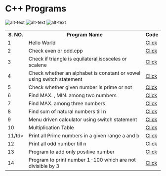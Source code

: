 
 # C++ Programs

![alt-text](https://encrypted-tbn0.gstatic.com/images?q=tbn:ANd9GcRH3s2wJP5r0J_BLdHroMx6KK4Mw2ujy4ekXtx_MmFsfhW3Z_w6JYfnhD8V7LnDhpUMeOo&usqp=CAU)
![alt-text](https://encrypted-tbn0.gstatic.com/images?q=tbn:ANd9GcQ8kH18dkPY4DgKR0oVFstE-ZGDl0CnfXz9pA&usqp=CAU)
![alt-text](https://encrypted-tbn0.gstatic.com/images?q=tbn:ANd9GcR26f_bUqRTUeihSma8zXVjMtZcMNxhjIS3Vw&usqp=CAU)

<table>
 <tr>
	 <th>S. NO.</th>
	 <th>Program Name</th>
	 <th>Code</th>
 </tr>

 <tr>
 	<td>1</td>
 	<td>Hello World</td>
 	<td><a href="https://github.com/prashant3110/CPP/blob/7a122fddabac1276d76e9c1b4e9d9ab705ce0877/Hello%20World.cpp">Click</a></td>
 </tr>

  <tr>
 	<td>2</td>
 	<td>Check even or odd.cpp</td>
 	<td><a href="https://github.com/prashant3110/CPP/blob/8aeb6f93b87c0d97b64d98deba7650a7367daec4/Check%20even%20or%20odd.cpp">Click</a></td>
 </tr>

  <tr>
 	<td>3</td>
 	<td>Check if triangle is equilateral,isosceles or scalene</td>
 	<td><a href="https://github.com/prashant3110/CPP/blob/57770b8508f210f9e4a59e751d80989cb524b70f/Check%20if%20triangle%20is%20equilateral,isosceles%20or%20scalene.cpp">Click</a></td>
 </tr>

  <tr>
 	<td>4</td>
 	<td>Check whether an alphabet is constant or vowel using switch statement</td>
 	<td><a href="https://github.com/prashant3110/CPP/blob/a590fb9a64f1256111ca67f03e5064be73a045b6/Check%20whether%20an%20alphabet%20is%20constant%20or%20vowel%20using%20switch%20statement.cpp">Click</a></td>
 </tr>

  <tr>
 	<td>5</td>
 	<td>Check whether given number is prime or not</td>
 	<td><a href="https://github.com/prashant3110/CPP/blob/a590fb9a64f1256111ca67f03e5064be73a045b6/Check%20whether%20given%20number%20is%20prime%20or%20not.cpp">Click</a></td>
 </tr>

  <tr>
 	<td>6</td>
 	<td>Find MAX. , MIN. among two numbers</td>
 	<td><a href="https://github.com/prashant3110/CPP/blob/a590fb9a64f1256111ca67f03e5064be73a045b6/Find%20MAX.%20,%20MIN.%20among%20two%20numbers.cpp">Click</a></td>
 </tr>

  <tr>
 	<td>7</td>
 	<td>Find MAX. among three numbers</td>
 	<td><a href="https://github.com/prashant3110/CPP/blob/a590fb9a64f1256111ca67f03e5064be73a045b6/Find%20MAX.%20among%20three%20numbers.cpp">Click</a></td>
 </tr>

  <tr>
 	<td>8</td>
 	<td>Find sum of natural numbers till n</td>
 	<td><a href="https://github.com/prashant3110/CPP/blob/a590fb9a64f1256111ca67f03e5064be73a045b6/Find%20sum%20of%20natural%20numbers%20till%20n.cpp">Click</a></td>
 </tr>

  <tr>
 	<td>9</td>
 	<td>Menu driven calculator using switch statement</td>
 	<td><a href="https://github.com/prashant3110/CPP/blob/a590fb9a64f1256111ca67f03e5064be73a045b6/Menu%20driven%20calculator%20using%20switch%20statement.cpp">Click</a></td>
 </tr>

  <tr>
 	<td>10</td>
 	<td>Multiplication Table</td>
 	<td><a href="https://github.com/prashant3110/CPP/blob/a590fb9a64f1256111ca67f03e5064be73a045b6/Multiplication%20Table.cpp">Click</a></td>
 </tr>

  <tr>
 	<td>11/td>
 	<td>Print all Prime numbers in a given range a and b</td>
 	<td><a href="https://github.com/prashant3110/CPP/blob/a590fb9a64f1256111ca67f03e5064be73a045b6/Print%20all%20Prime%20numbers%20in%20a%20given%20range%20a%20and%20b.cpp">Click</a></td>
 </tr>

  <tr>
 	<td>12</td>
 	<td>Print all odd number till n</td>
 	<td><a href="https://github.com/prashant3110/CPP/blob/a590fb9a64f1256111ca67f03e5064be73a045b6/Print%20all%20odd%20number%20till%20n.cpp">Click</a></td>
 </tr>

  <tr>
 	<td>13</td>
 	<td>Program to add only positive number</td>
 	<td><a href="https://github.com/prashant3110/CPP/blob/a590fb9a64f1256111ca67f03e5064be73a045b6/Program%20to%20add%20only%20positive%20number.cpp">Click</a></td>
 </tr>

  <tr>
 	<td>14</td>
 	<td>Program to print number 1-100 which are not divisible by 3</td>
 	<td><a href="https://github.com/prashant3110/CPP/blob/a590fb9a64f1256111ca67f03e5064be73a045b6/Program%20to%20print%20number%201-100%20which%20are%20not%20divisible%20by%203.cpp">Click</a></td>
 </tr>

  
























 </table>
